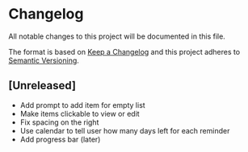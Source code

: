# Changelog
All notable changes to this project will be documented in this file.

The format is based on [Keep a Changelog](http://keepachangelog.com/en/1.0.0/)
and this project adheres to [Semantic Versioning](http://semver.org/spec/v2.0.0.html).

## [Unreleased]
- Add prompt to add item for empty list
- Make items clickable to view or edit
- Fix spacing on the right
- Use calendar to tell user how many days left for each reminder
- Add progress bar (later)